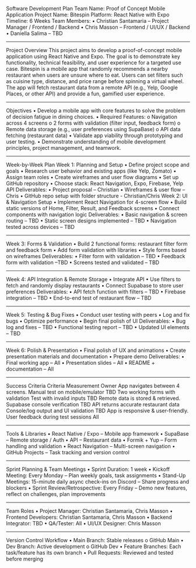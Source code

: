 Software Development Plan
Team Name: Proof of Concept Mobile Application
Project Name: Bitespin
Platform: React Native with Expo
Timeline: 6 Weeks
Team Members:
•	Christian Santamaria – Project Manager / Frontend / Backend
•	Chris Masson – Frontend / UI/UX / Backend
•	Daniella Salima – TBD
________________________________________
Project Overview
This project aims to develop a proof-of-concept mobile application using React Native and Expo. The goal is to demonstrate key functionality, technical feasibility, and user experience for a targeted use case.
Bitespin is a mobile app that randomly recommends a nearby restaurant when users are unsure where to eat. Users can set filters such as cuisine type, distance, and price range before spinning a virtual wheel. The app will fetch restaurant data from a remote API (e.g., Yelp, Google Places, or other API) and provide a fun, gamified user experience.
________________________________________
Objectives
•	Develop a mobile app with core features to solve the problem of decision fatigue in dining choices.
•	Required Features:
o	Navigation across 4 screens
o	2 forms with validation (filter input, feedback form)
o	Remote data storage (e.g., user preferences using SupaBase)
o	API data fetching (restaurant data)
•	Validate app viability through prototyping and user testing.
•	Demonstrate understanding of mobile development principles, project management, and teamwork.
________________________________________
Week-by-Week Plan
Week 1: Planning and Setup
•	Define project scope and goals
•	Research user behavior and existing apps (like Yelp, Zomato)
•	Assign team roles
•	Create wireframes and user flow diagrams
•	Set up GitHub repository
•	Choose stack: React Navigation, Expo, Firebase, Yelp API
Deliverables:
•	Project proposal – Christian
•	Wireframes & user flow – Chris
•	GitHub repo setup with folder structure - Christian/Chris
Week 2: UI & Navigation Setup
•	Implement React Navigation for 4-screen flow
•	Build static versions of Home, Filter, Result, and Feedback screens
•	Connect components with navigation logic
Deliverables:
•	Basic navigation & screen routing – TBD
•	Static screen designs implemented – TBD
•	Navigation tested across devices – TBD
________________________________________
Week 3: Forms & Validation
•	Build 2 functional forms: restaurant filter form and feedback form
•	Add form validation with libraries 
•	Style forms based on wireframes
Deliverables:
•	Filter form with validation – TBD
•	Feedback form with validation –TBD
•	Screens tested and validated – TBD
________________________________________
Week 4: API Integration & Remote Storage
•	Integrate API
•	Use filters to fetch and randomly display restaurants
•	Connect Supabase to store user preferences
Deliverables:
•	API fetch function with filters – TBD
•	Firebase integration – TBD
•	End-to-end test of restaurant flow – TBD
________________________________________
Week 5: Testing & Bug Fixes
•	Conduct user testing with peers
•	Log and fix bugs
•	Optimize performance
•	Begin final polish of UI
Deliverables:
•	Bug log and fixes – TBD
•	Functional testing report – TBD
•	Updated UI elements – TBD
________________________________________
Week 6: Polish & Presentation
•	Final polish of UX and animations
•	Create presentation materials and documentation
•	Prepare demo
Deliverables:
•	Final working app – All
•	Presentation slides – All
•	README + documentation – All
________________________________________
Success Criteria
Criteria	Measurement	Owner
App navigates between 4 screens.	Manual test on mobile/emulator	TBD
Two working forms with validation	Test with invalid inputs	TBD
Remote data is stored & retrieved.	Supabase console verification	TBD
API returns accurate restaurant data	Console/log output and UI validation	TBD
App is responsive & user-friendly.	User feedback during test sessions	All
________________________________________
Tools & Libraries
•	React Native / Expo – Mobile app framework
•	SupaBase – Remote storage / Auth
•	API – Restaurant data
•	Formik + Yup – Form handling and validation
•	React Navigation – Multi-screen navigation
•	GitHub Projects – Task tracking and version control
________________________________________
Sprint Planning & Team Meetings
•	Sprint Duration: 1 week
•	Kickoff Meeting: Every Monday – Plan weekly goals, task assignments
•	Stand-Up Meetings: 15-minute daily async check-ins on Discord – Share progress and blockers
•	Sprint Review/Retrospective: Every Friday – Demo new features, reflect on challenges, plan improvements
________________________________________
Team Roles
•	Project Manager: Christian Santamaria, Chris Masson
•	Frontend Developers: Christian Santamaria, Chris Masson
•	Backend Integrator: TBD
•	QA/Tester: All
•	UI/UX Designer: Chris Masson
________________________________________
Version Control Workflow
•	Main Branch: Stable releases
o	GitHub Main
•	Dev Branch: Active development
o	GitHub Dev
•	Feature Branches: Each task/feature has its own branch
•	Pull Requests: Reviewed and tested before merging


